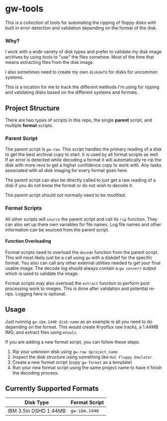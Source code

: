 # gw-tools
This is a collection of tools for automating the ripping of floppy disks with
built in error detection and validation depending on the format of the disk.

### Why?
I work with a wide variety of disk types and prefer to validate my disk image
archives by using tools to "use" the files somehow. Most of the time that means
extracting files from the disk image.

I also sometimes need to create my own `diskdef`s for disks for uncommon
systems.

This is a location for me to track the different methods I'm using for ripping
and validating disks based on the different systems and formats.

## Project Structure
There are two types of scripts in this repo, the single **parent** script, and
multiple **format** scripts. 

### Parent Script
The parent script is `gw-raw`. This script handles the primary reading of a disk
to get the best archival copy to start. It is used by all format scripts as 
well. If an error is detected while decoding a format it will automatically 
re-rip the disk with more revs to get a higher confidence copy to work with. Any
tasks associated with all disk imaging for every format goes here.

The parent script can also be directly called to just get a raw reading of a
disk if you do not know the format or do not wish to decode it.

The parent script should not normally need to be modified.

### Format Scripts
All other scripts will `source` the parent script and call its `rip` function.
They can also set up there own variables for file names. Log file names and
other information can be sourced from the parent script.

#### Function Overloading
Format scripts need to overload the `decode` function from the parent script.
This will most likely just be a call using `gw` with a diskdef for the specific
format. You also can call any other external utilities needed to get your final 
usable image. The decode log should always contain a `gw convert` output which
is used to validate the image.

Format scripts may also overload the `extract` function to perform post
processing work to images. This is done after validation and potential
re-rips. Logging here is optional.

## Usage
Just running `gw-ibm.1440 disk-name` as an example is all you need to do 
depending on the format. This would create Kryoflux raw tracks, a 1.44MB IMG, 
and extract files using `mtools`.

If you are adding a new format script, you can follow these steps:

1. Rip your unknown disk using `gw-raw $project_name`
2. Inspect the disk structure using something like `HxC Floppy Emulator`
3. Create a new format script (copy `gw-format` as a template)
4. Run your new format script using the same project name to have it finish the decoding process.

## Currently Supported Formats

| Disk Type               | Format Script               |
|-------------------------|-----------------------------|
|IBM 3.5in DSHD 1.44MB    | `gw-ibm.1440`               |


